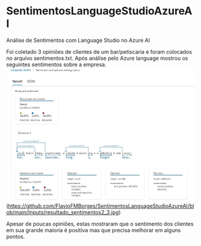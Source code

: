 # SentimentosLanguageStudioAzureAI
 Análise de Sentimentos com Language Studio no Azure AI

Foi coletado 3 opiniões de clientes de um bar/petiscaria e foram colocados no arquivo sentimentos.txt.
Após análise pelo Azure language mostrou os seguintes sentimentos sobre a empresa.
![Sentimento sobre a empresa](https://github.com/FlavioFMBorges/SentimentosLanguageStudioAzureAI/blob/main/Inputs/resultado_sentimentos.jpg)(https://github.com/FlavioFMBorges/SentimentosLanguageStudioAzureAI/blob/main/Inputs/resultado_sentimentos2_3.jpg)

Apesar de poucas opiniões, estas mostraram que o sentimento dos clientes em sua grande maioria é positiva mas que precisa melhorar em alguns pontos.
